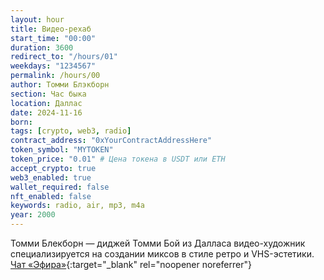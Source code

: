 ```yaml
---
layout: hour
title: Видео-рехаб
start_time: "00:00"
duration: 3600
redirect_to: "/hours/01"
weekdays: "1234567"
permalink: /hours/00
author: Томми Блэкборн
section: Час быка
location: Даллас
date: 2024-11-16
born:
tags: [crypto, web3, radio]
contract_address: "0xYourContractAddressHere"
token_symbol: "MYTOKEN"
token_price: "0.01" # Цена токена в USDT или ETH
accept_crypto: true
web3_enabled: true
wallet_required: false
nft_enabled: false
keywords: radio, air, mp3, m4a  
year: 2000
---
```



Томми Блекборн — диджей Томми Бой из Далласа видео-художник специализируется на создании миксов в стиле ретро и VHS-эстетики. [Чат «Эфира»](https://t.me/+nk0UKze8dEczZDAy){:target="_blank" rel="noopener noreferrer"}
